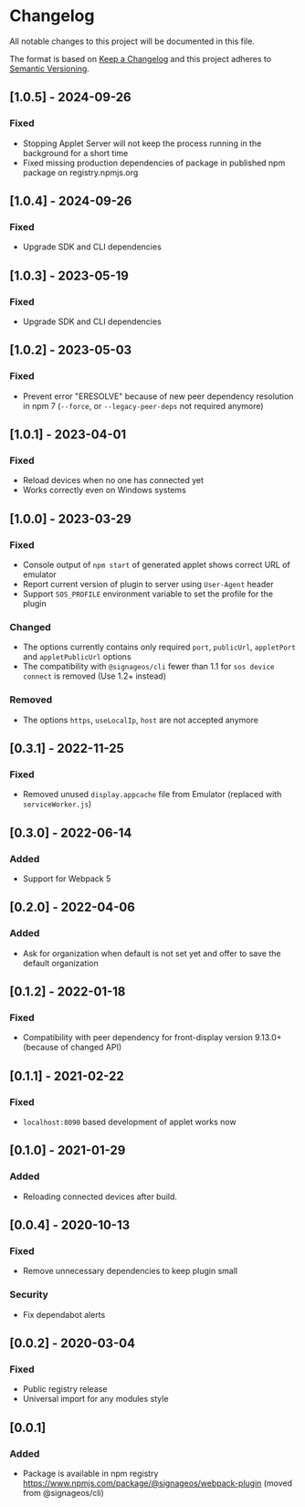 # Changelog
All notable changes to this project will be documented in this file.

The format is based on [Keep a Changelog](http://keepachangelog.com/en/1.0.0/)
and this project adheres to [Semantic Versioning](http://semver.org/spec/v2.0.0.html).

## [1.0.5] - 2024-09-26
### Fixed
- Stopping Applet Server will not keep the process running in the background for a short time
- Fixed missing production dependencies of package in published npm package on registry.npmjs.org

## [1.0.4] - 2024-09-26
### Fixed
- Upgrade SDK and CLI dependencies

## [1.0.3] - 2023-05-19
### Fixed
- Upgrade SDK and CLI dependencies

## [1.0.2] - 2023-05-03
### Fixed
- Prevent error "ERESOLVE" because of new peer dependency resolution in npm 7 (`--force`, or `--legacy-peer-deps` not required anymore)

## [1.0.1] - 2023-04-01
### Fixed
- Reload devices when no one has connected yet
- Works correctly even on Windows systems

## [1.0.0] - 2023-03-29
### Fixed
- Console output of `npm start` of generated applet shows correct URL of emulator
- Report current version of plugin to server using `User-Agent` header
- Support `SOS_PROFILE` environment variable to set the profile for the plugin

### Changed
- The options currently contains only required `port`, `publicUrl`, `appletPort` and `appletPublicUrl` options
- The compatibility with `@signageos/cli` fewer than 1.1 for `sos device connect` is removed (Use 1.2+ instead)

### Removed
- The options `https`, `useLocalIp`, `host` are not accepted anymore

## [0.3.1] - 2022-11-25
### Fixed
- Removed unused `display.appcache` file from Emulator (replaced with `serviceWorker.js`)

## [0.3.0] - 2022-06-14
### Added
- Support for Webpack 5

## [0.2.0] - 2022-04-06
### Added
- Ask for organization when default is not set yet and offer to save the default organization

## [0.1.2] - 2022-01-18
### Fixed
- Compatibility with peer dependency for front-display version 9.13.0+ (because of changed API)

## [0.1.1] - 2021-02-22
### Fixed
- `localhost:8090` based development of applet works now

## [0.1.0] - 2021-01-29
### Added
- Reloading connected devices after build.

## [0.0.4] - 2020-10-13
### Fixed
- Remove unnecessary dependencies to keep plugin small

### Security
- Fix dependabot alerts

## [0.0.2] - 2020-03-04
### Fixed
- Public registry release
- Universal import for any modules style

## [0.0.1]
### Added
- Package is available in npm registry https://www.npmjs.com/package/@signageos/webpack-plugin (moved from @signageos/cli)

